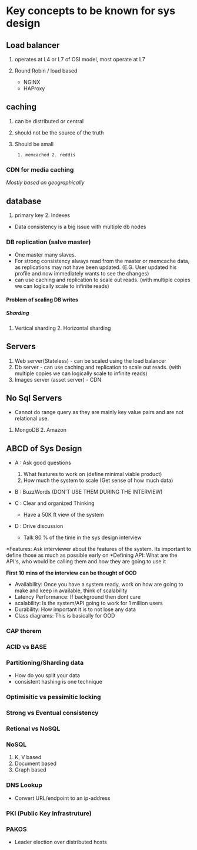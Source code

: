 
# Key concepts to be known for sys design 

## Load balancer

1. operates at L4 or L7 of OSI model, most operate at L7
2. Round Robin / load based

    * NGINX
    * HAProxy

## caching

1. can be distributed or central
2. should not be the source of the truth
3. Should be small

        1. memcached 2. reddis

### CDN for media caching

*Mostly based on geographically*

## database

1. primary key 2. Indexes
* Data consistency is a big issue with multiple db nodes

### DB replication (salve master)

* One master many slaves.
* For strong consistency always read from the master or memcache data, as replications may not have been updated. 
(E.G. User updated his profile and now immediately wants to see the changes)
* can use caching and replication to scale out reads. (with multiple copies we can logically scale to infinite reads)

#### Problem of scaling DB writes

##### Sharding

1. Vertical sharding   2. Horizontal sharding  

## Servers

1. Web server(Stateless) - can be scaled using the load balancer
2. Db server - can use caching and replication to scale out reads. (with multiple copies we can logically scale to infinite reads)
3. Images server (asset server) - CDN

## No Sql Servers

* Cannot do range query as they are mainly key value pairs and are not relational use.

1. MongoDB 2. Amazon

## ABCD of Sys Design

* A : Ask good questions
    1. What features to work on (define minimal viable product)
    2. How much the system to scale (Get sense of how much data)

* B : BuzzWords (DON'T USE THEM DURING THE INTERVIEW)

* C : Clear and organized Thinking
    * Have a 50K ft view of the system

* D : Drive discussion
    * Talk 80 % of the time in the sys design interview

*Features: Ask interviewer about the features of the system. Its important to define those as much as possible early on
*Defining API: What are the API's, who would be calling them and how they are going to use it

**First 10 mins of the interview can be thought of OOD** 

* Availability: Once you have a system ready, work on how are going to make and keep in available, think of scalability
* Latency Performance: If background then dont care
* scalability: Is the system/API going to work for 1 million users
* Durability: How important it is to not lose any data
* Class diagrams: This is basically for OOD


### CAP thorem

### ACID vs BASE

### Partitioning/Sharding data

* How do you split your data
* consistent hashing is one technique

### Optimisitic vs pessimitic locking

### Strong vs Eventual consistency

### Retional vs NoSQL

### NoSQL

1. K, V based
2. Document based
3. Graph based

### DNS Lookup

* Convert URL/endpoint to an ip-address

### PKI (Public Key Infrastruture)

### PAKOS

* Leader election over distributed hosts

